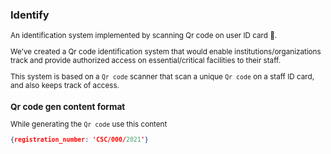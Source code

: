 ### Identify
<sub>
An identification system implemented by scanning Qr code on user ID card 📑.

We've created a Qr code identification system that would enable institutions/organizations track and provide authorized access on essential/critical facilities to their staff.

This system is based on a `Qr code` scanner that scan a unique `Qr code` on a staff ID card, and also keeps track of access.
</sub>

### Qr code gen content format
While generating the `Qr code` use this content
```json
{registration_number: 'CSC/000/2021'}
```

